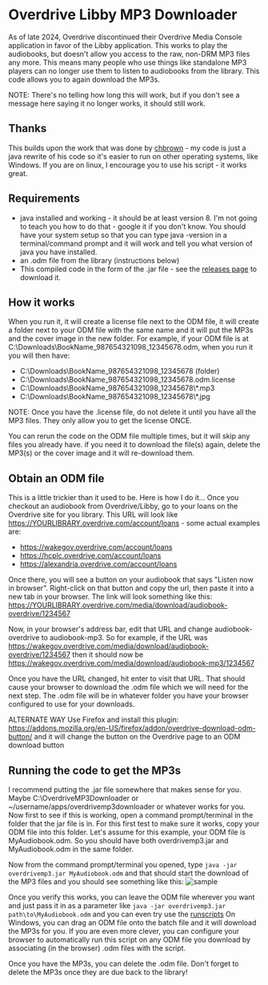 # Overdrive Libby MP3 Downloader

As of late 2024, Overdrive discontinued their Overdrive Media Console application in favor of the Libby application. This works to play the audiobooks, but doesn't allow you access to the raw, non-DRM MP3 files any more. This means many people who use things like standalone MP3 players can no longer use them to listen to audiobooks from the library. This code allows you to again download the MP3s.  

NOTE: There's no telling how long this will work, but if you don't see a message here saying it no longer works, it should still work.

## Thanks

This builds upon the work that was done by [chbrown](https://github.com/chbrown/overdrive) - my code is just a java rewrite of his code so it's easier to run on other operating systems, like Windows. If you are on linux, I encourage you to use his script - it works great.

## Requirements
* java installed and working - it should be at least version 8. I'm not going to teach you how to do that - google it if you don't know. You should have your system setup so that you can type java -version in a terminal/command prompt and it will work and tell you what version of java you have installed.
* an .odm file from the library (instructions below)
* This compiled code in the form of the .jar file - see the [releases page](https://github.com/brianpipa/OverdriveMP3Downloader/releases) to download it.

## How it works
When you run it, it will create a license file next to the ODM file, it will create a folder next to your ODM file with the same name and it will put the MP3s and the cover image in the new folder. For example, if your ODM file is at C:\Downloads\BookName_987654321098_12345678.odm, when you run it you will then have:
* C:\Downloads\BookName_987654321098_12345678 (folder)
* C:\Downloads\BookName_987654321098_12345678.odm.license
* C:\Downloads\BookName_987654321098_12345678\\*.mp3
* C:\Downloads\BookName_987654321098_12345678\\*.jpg

NOTE: Once you have the .license file, do not delete it until you have all the MP3 files. They only allow you to get the license ONCE. 

You can rerun the code on the ODM file multiple times, but it will skip any files you already have. if you need it to download the file(s) again, delete the MP3(s) or the cover image and it will re-download them.

## Obtain an ODM file
This is a little trickier than it used to be. Here is how I do it... Once you checkout an audiobook from Overdrive/Libby, go to your loans on the Overdrive site for you library. This URL will look like https://YOURLIBRARY.overdrive.com/account/loans - some actual examples are:  
* https://wakegov.overdrive.com/account/loans
* https://hcplc.overdrive.com/account/loans
* https://alexandria.overdrive.com/account/loans

Once there, you will see a button on your audiobook that says "Listen now in browser". Right-click on that button and copy the url, then paste it into a new tab in your browser. The link will look something like this: https://YOURLIBRARY.overdrive.com/media/download/audiobook-overdrive/1234567

Now, in your browser's address bar, edit that URL and change audiobook-overdrive to audiobook-mp3. So for example, if the URL was https://wakegov.overdrive.com/media/download/audiobook-overdrive/1234567 then it should now be https://wakegov.overdrive.com/media/download/audiobook-mp3/1234567

Once you have the URL changed, hit enter to visit that URL. That should cause your browser to download the .odm file which we will need for the next step. The .odm file will be in whatever folder you have your browser configured to use for your downloads.

ALTERNATE WAY
Use Firefox and install this plugin: https://addons.mozilla.org/en-US/firefox/addon/overdrive-download-odm-button/ and it will change the button on the Overdrive page to an ODM download button

## Running the code to get the MP3s
I recommend putting the .jar file somewhere that makes sense for you. Maybe C:\OverdriveMP3Downloader or ~/username/apps/overdrivemp3downloader or whatever works for you. Now first to see if this is working, open a command prompt/terminal in the folder that the jar file is in. For this first test to make sure it works, copy your ODM file into this folder. Let's assume for this example, your ODM file is MyAudiobook.odm. So you should have both overdrivemp3.jar and MyAudiobook.odm in the same folder.

Now from the command prompt/terminal you opened, type `java -jar overdrivemp3.jar MyAudiobook.odm`
and that should start the download of the MP3 files and you should see something like this:
![sample](https://github.com/brianpipa/OverdriveMP3Downloader/blob/main/README-images/terminal-run.png?raw=true)

Once you verify this works, you can leave the ODM file wherever you want and just pass it in as a parameter like `java -jar overdrivemp3.jar path\to\MyAudiobook.odm` and you can even try use the [runscripts](https://github.com/brianpipa/OverdriveMP3Downloader/tree/main/runscripts) On Windows, you can drag an ODM file onto the batch file and it will download the MP3s for you. If you are even more clever, you can configure your browser to automatically run this script on any ODM file you download by associating (in the browser) .odm files with the script. 

Once you have the MP3s, you can delete the .odm file. Don't forget to delete the MP3s once they are due back to the library!

